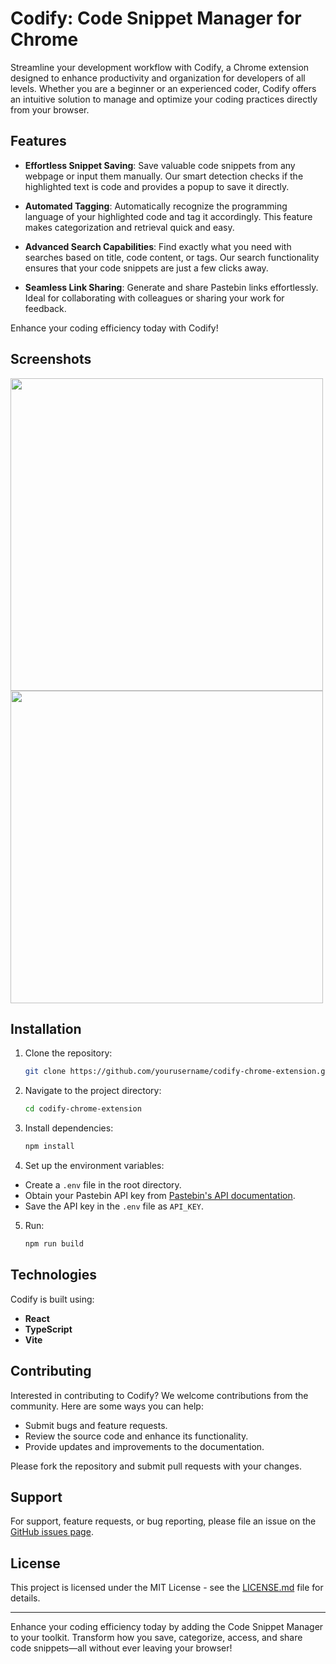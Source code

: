 # Codify: Code Snippet Manager for Chrome

Streamline your development workflow with Codify, a Chrome extension designed to enhance productivity and organization for developers of all levels. Whether you are a beginner or an experienced coder, Codify offers an intuitive solution to manage and optimize your coding practices directly from your browser.

## Features

- **Effortless Snippet Saving**: Save valuable code snippets from any webpage or input them manually. Our smart detection checks if the highlighted text is code and provides a popup to save it directly.

- **Automated Tagging**: Automatically recognize the programming language of your highlighted code and tag it accordingly. This feature makes categorization and retrieval quick and easy.

- **Advanced Search Capabilities**: Find exactly what you need with searches based on title, code content, or tags. Our search functionality ensures that your code snippets are just a few clicks away.

- **Seamless Link Sharing**: Generate and share Pastebin links effortlessly. Ideal for collaborating with colleagues or sharing your work for feedback.

Enhance your coding efficiency today with Codify!

## Screenshots

<img src="https://media.discordapp.net/attachments/683899874034319360/1240463086016528504/Screenshot_2024-05-15_at_8.37.07_PM.png?ex=6646a6c6&is=66455546&hm=47055bc984dd6f3da448826fc1374c7b59ed27dd2c707dec0bafd2b9a1a4c10a&=&width=892&height=1124" width="500px"/><img src="https://media.discordapp.net/attachments/683899874034319360/1240429248674664488/Screenshot_2024-05-15_at_5.27.39_PM.png?ex=66468742&is=664535c2&hm=fc0e87c274e375154d40a6492b7c15bd0a159d042fced8a712851b807d36b234&=&width=1656&height=1124" width="500px"/>


## Installation

1. Clone the repository:
   ````bash
   git clone https://github.com/yourusername/codify-chrome-extension.git

2. Navigate to the project directory:

    ```bash
    cd codify-chrome-extension

3. Install dependencies:
    ```bash
    npm install

4. Set up the environment variables:
- Create a `.env` file in the root directory.
- Obtain your Pastebin API key from [Pastebin's API documentation](https://pastebin.com/doc_api).
- Save the API key in the `.env` file as `API_KEY`.

5. Run:
     ```bash
    npm run build

## Technologies

Codify is built using:
- **React**
- **TypeScript**
- **Vite**

## Contributing

Interested in contributing to Codify? We welcome contributions from the community. Here are some ways you can help:
- Submit bugs and feature requests.
- Review the source code and enhance its functionality.
- Provide updates and improvements to the documentation.

Please fork the repository and submit pull requests with your changes.

## Support

For support, feature requests, or bug reporting, please file an issue on the [GitHub issues page](https://github.com/Romansth/codify-chrome-extension/issues).

## License

This project is licensed under the MIT License - see the [LICENSE.md](LICENSE) file for details.

---

Enhance your coding efficiency today by adding the Code Snippet Manager to your toolkit. Transform how you save, categorize, access, and share code snippets—all without ever leaving your browser!


